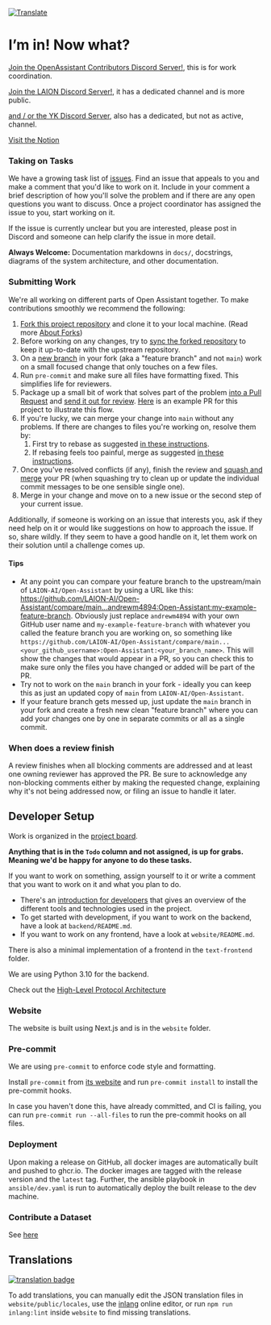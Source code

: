 <a href="https://github-com.translate.goog/LAION-AI/Open-Assistant/blob/main/CONTRIBUTING.md?_x_tr_sl=auto&_x_tr_tl=en&_x_tr_hl=en&_x_tr_pto=wapp">![Translate](https://img.shields.io/badge/Translate-blue)</a>

# I’m in! Now what?

[Join the OpenAssistant Contributors Discord Server!](https://ykilcher.com/open-assistant-discord),
this is for work coordination.

[Join the LAION Discord Server!](https://discord.com/invite/mVcgxMPD7e), it has
a dedicated channel and is more public.

[and / or the YK Discord Server](https://ykilcher.com/discord), also has a
dedicated, but not as active, channel.

[Visit the Notion](https://ykilcher.com/open-assistant)

### Taking on Tasks

We have a growing task list of
[issues](https://github.com/LAION-AI/Open-Assistant/issues). Find an issue that
appeals to you and make a comment that you'd like to work on it. Include in your
comment a brief description of how you'll solve the problem and if there are any
open questions you want to discuss. Once a project coordinator has assigned the
issue to you, start working on it.

If the issue is currently unclear but you are interested, please post in Discord
and someone can help clarify the issue in more detail.

**Always Welcome:** Documentation markdowns in `docs/`, docstrings, diagrams of
the system architecture, and other documentation.

### Submitting Work

We're all working on different parts of Open Assistant together. To make
contributions smoothly we recommend the following:

1.  [Fork this project repository](https://docs.github.com/en/get-started/quickstart/fork-a-repo)
    and clone it to your local machine. (Read more
    [About Forks](https://docs.github.com/en/pull-requests/collaborating-with-pull-requests/working-with-forks/about-forks))
1.  Before working on any changes, try to
    [sync the forked repository](https://docs.github.com/en/pull-requests/collaborating-with-pull-requests/working-with-forks/syncing-a-fork)
    to keep it up-to-date with the upstream repository.
1.  On a
    [new branch](https://docs.github.com/en/pull-requests/collaborating-with-pull-requests/proposing-changes-to-your-work-with-pull-requests/creating-and-deleting-branches-within-your-repository)
    in your fork (aka a "feature branch" and not `main`) work on a small focused
    change that only touches on a few files.
1.  Run `pre-commit` and make sure all files have formatting fixed. This
    simplifies life for reviewers.
1.  Package up a small bit of work that solves part of the problem
    [into a Pull Request](https://docs.github.com/en/pull-requests/collaborating-with-pull-requests/proposing-changes-to-your-work-with-pull-requests/creating-a-pull-request-from-a-fork)
    and
    [send it out for review](https://docs.github.com/en/pull-requests/collaborating-with-pull-requests/proposing-changes-to-your-work-with-pull-requests/requesting-a-pull-request-review).
    [Here](https://github.com/LAION-AI/Open-Assistant/pull/658) is an example PR
    for this project to illustrate this flow.
1.  If you're lucky, we can merge your change into `main` without any problems.
    If there are changes to files you're working on, resolve them by:
    1.  First try to rebase as suggested
        [in these instructions](https://timwise.co.uk/2019/10/14/merge-vs-rebase/#should-you-rebase).
    1.  If rebasing feels too painful, merge as suggested
        [in these instructions](https://timwise.co.uk/2019/10/14/merge-vs-rebase/#should-you-merge).
1.  Once you've resolved conflicts (if any), finish the review and
    [squash and merge](https://docs.github.com/en/pull-requests/collaborating-with-pull-requests/incorporating-changes-from-a-pull-request/about-pull-request-merges#squash-and-merge-your-commits)
    your PR (when squashing try to clean up or update the individual commit
    messages to be one sensible single one).
1.  Merge in your change and move on to a new issue or the second step of your
    current issue.

Additionally, if someone is working on an issue that interests you, ask if they
need help on it or would like suggestions on how to approach the issue. If so,
share wildly. If they seem to have a good handle on it, let them work on their
solution until a challenge comes up.

#### Tips

- At any point you can compare your feature branch to the upstream/main of
  `LAION-AI/Open-Assistant` by using a URL like this:
  https://github.com/LAION-AI/Open-Assistant/compare/main...andrewm4894:Open-Assistant:my-example-feature-branch.
  Obviously just replace `andrewm4894` with your own GitHub user name and
  `my-example-feature-branch` with whatever you called the feature branch you
  are working on, so something like
  `https://github.com/LAION-AI/Open-Assistant/compare/main...<your_github_username>:Open-Assistant:<your_branch_name>`.
  This will show the changes that would appear in a PR, so you can check this to
  make sure only the files you have changed or added will be part of the PR.
- Try not to work on the `main` branch in your fork - ideally you can keep this
  as just an updated copy of `main` from `LAION-AI/Open-Assistant`.
- If your feature branch gets messed up, just update the `main` branch in your
  fork and create a fresh new clean "feature branch" where you can add your
  changes one by one in separate commits or all as a single commit.

### When does a review finish

A review finishes when all blocking comments are addressed and at least one
owning reviewer has approved the PR. Be sure to acknowledge any non-blocking
comments either by making the requested change, explaining why it's not being
addressed now, or filing an issue to handle it later.

## Developer Setup

Work is organized in the
[project board](https://github.com/orgs/LAION-AI/projects/3).

**Anything that is in the `Todo` column and not assigned, is up for grabs.
Meaning we'd be happy for anyone to do these tasks.**

If you want to work on something, assign yourself to it or write a comment that
you want to work on it and what you plan to do.

- There's an [introduction for developers](docs/docs/guides/developers.md) that
  gives an overview of the different tools and technologies used in the project.
- To get started with development, if you want to work on the backend, have a
  look at `backend/README.md`.
- If you want to work on any frontend, have a look at `website/README.md`.

There is also a minimal implementation of a frontend in the `text-frontend`
folder.

We are using Python 3.10 for the backend.

Check out the
[High-Level Protocol Architecture](https://www.notion.so/High-Level-Protocol-Architecture-6f1fd3551da74213b560ead369f132dc)

### Website

The website is built using Next.js and is in the `website` folder.

### Pre-commit

We are using `pre-commit` to enforce code style and formatting.

Install `pre-commit` from [its website](https://pre-commit.com) and run
`pre-commit install` to install the pre-commit hooks.

In case you haven't done this, have already committed, and CI is failing, you
can run `pre-commit run --all-files` to run the pre-commit hooks on all files.

### Deployment

Upon making a release on GitHub, all docker images are automatically built and
pushed to ghcr.io. The docker images are tagged with the release version and the
`latest` tag. Further, the ansible playbook in `ansible/dev.yaml` is run to
automatically deploy the built release to the dev machine.

### Contribute a Dataset

See
[here](https://github.com/LAION-AI/Open-Assistant/blob/main/data/datasets/README.md)

## Translations

[![translation badge](https://inlang.com/badge?url=github.com/LAION-AI/Open-Assistant)](https://inlang.com/editor/github.com/LAION-AI/Open-Assistant?ref=badge)

To add translations, you can manually edit the JSON translation files in
`website/public/locales`, use the [inlang](https://inlang.com/) online editor,
or run `npm run inlang:lint` inside `website` to find missing translations.
 
